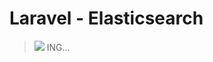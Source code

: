 # Laravel - Elasticsearch

> ![](https://assets-cdn.github.com/images/icons/emoji/unicode/1f60b.png) ING...
